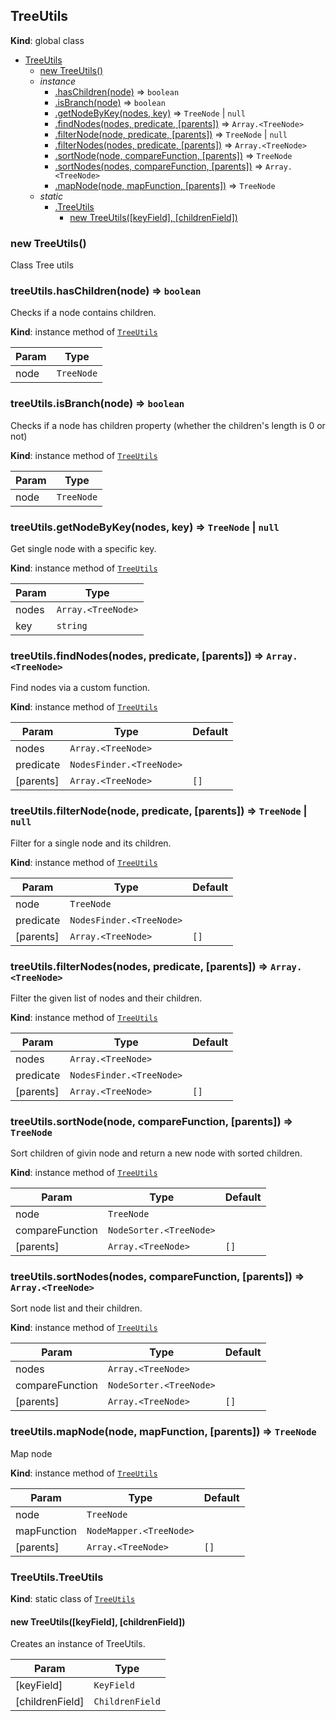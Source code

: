 <a name="TreeUtils"></a>

## TreeUtils
**Kind**: global class  

* [TreeUtils](#TreeUtils)
    * [new TreeUtils()](#new_TreeUtils_new)
    * _instance_
        * [.hasChildren(node)](#TreeUtils+hasChildren) ⇒ <code>boolean</code>
        * [.isBranch(node)](#TreeUtils+isBranch) ⇒ <code>boolean</code>
        * [.getNodeByKey(nodes, key)](#TreeUtils+getNodeByKey) ⇒ <code>TreeNode</code> \| <code>null</code>
        * [.findNodes(nodes, predicate, [parents])](#TreeUtils+findNodes) ⇒ <code>Array.&lt;TreeNode&gt;</code>
        * [.filterNode(node, predicate, [parents])](#TreeUtils+filterNode) ⇒ <code>TreeNode</code> \| <code>null</code>
        * [.filterNodes(nodes, predicate, [parents])](#TreeUtils+filterNodes) ⇒ <code>Array.&lt;TreeNode&gt;</code>
        * [.sortNode(node, compareFunction, [parents])](#TreeUtils+sortNode) ⇒ <code>TreeNode</code>
        * [.sortNodes(nodes, compareFunction, [parents])](#TreeUtils+sortNodes) ⇒ <code>Array.&lt;TreeNode&gt;</code>
        * [.mapNode(node, mapFunction, [parents])](#TreeUtils+mapNode) ⇒ <code>TreeNode</code>
    * _static_
        * [.TreeUtils](#TreeUtils.TreeUtils)
            * [new TreeUtils([keyField], [childrenField])](#new_TreeUtils.TreeUtils_new)

<a name="new_TreeUtils_new"></a>

### new TreeUtils()
<p>Class Tree utils</p>

<a name="TreeUtils+hasChildren"></a>

### treeUtils.hasChildren(node) ⇒ <code>boolean</code>
<p>Checks if a node contains children.</p>

**Kind**: instance method of [<code>TreeUtils</code>](#TreeUtils)  

| Param | Type |
| --- | --- |
| node | <code>TreeNode</code> | 

<a name="TreeUtils+isBranch"></a>

### treeUtils.isBranch(node) ⇒ <code>boolean</code>
<p>Checks if a node has children property (whether the children's length is 0 or not)</p>

**Kind**: instance method of [<code>TreeUtils</code>](#TreeUtils)  

| Param | Type |
| --- | --- |
| node | <code>TreeNode</code> | 

<a name="TreeUtils+getNodeByKey"></a>

### treeUtils.getNodeByKey(nodes, key) ⇒ <code>TreeNode</code> \| <code>null</code>
<p>Get single node with a specific key.</p>

**Kind**: instance method of [<code>TreeUtils</code>](#TreeUtils)  

| Param | Type |
| --- | --- |
| nodes | <code>Array.&lt;TreeNode&gt;</code> | 
| key | <code>string</code> | 

<a name="TreeUtils+findNodes"></a>

### treeUtils.findNodes(nodes, predicate, [parents]) ⇒ <code>Array.&lt;TreeNode&gt;</code>
<p>Find nodes via a custom function.</p>

**Kind**: instance method of [<code>TreeUtils</code>](#TreeUtils)  

| Param | Type | Default |
| --- | --- | --- |
| nodes | <code>Array.&lt;TreeNode&gt;</code> |  | 
| predicate | <code>NodesFinder.&lt;TreeNode&gt;</code> |  | 
| [parents] | <code>Array.&lt;TreeNode&gt;</code> | <code>[]</code> | 

<a name="TreeUtils+filterNode"></a>

### treeUtils.filterNode(node, predicate, [parents]) ⇒ <code>TreeNode</code> \| <code>null</code>
<p>Filter for a single node and its children.</p>

**Kind**: instance method of [<code>TreeUtils</code>](#TreeUtils)  

| Param | Type | Default |
| --- | --- | --- |
| node | <code>TreeNode</code> |  | 
| predicate | <code>NodesFinder.&lt;TreeNode&gt;</code> |  | 
| [parents] | <code>Array.&lt;TreeNode&gt;</code> | <code>[]</code> | 

<a name="TreeUtils+filterNodes"></a>

### treeUtils.filterNodes(nodes, predicate, [parents]) ⇒ <code>Array.&lt;TreeNode&gt;</code>
<p>Filter the given list of nodes and their children.</p>

**Kind**: instance method of [<code>TreeUtils</code>](#TreeUtils)  

| Param | Type | Default |
| --- | --- | --- |
| nodes | <code>Array.&lt;TreeNode&gt;</code> |  | 
| predicate | <code>NodesFinder.&lt;TreeNode&gt;</code> |  | 
| [parents] | <code>Array.&lt;TreeNode&gt;</code> | <code>[]</code> | 

<a name="TreeUtils+sortNode"></a>

### treeUtils.sortNode(node, compareFunction, [parents]) ⇒ <code>TreeNode</code>
<p>Sort children of givin node and return a new node with sorted children.</p>

**Kind**: instance method of [<code>TreeUtils</code>](#TreeUtils)  

| Param | Type | Default |
| --- | --- | --- |
| node | <code>TreeNode</code> |  | 
| compareFunction | <code>NodeSorter.&lt;TreeNode&gt;</code> |  | 
| [parents] | <code>Array.&lt;TreeNode&gt;</code> | <code>[]</code> | 

<a name="TreeUtils+sortNodes"></a>

### treeUtils.sortNodes(nodes, compareFunction, [parents]) ⇒ <code>Array.&lt;TreeNode&gt;</code>
<p>Sort node list and their children.</p>

**Kind**: instance method of [<code>TreeUtils</code>](#TreeUtils)  

| Param | Type | Default |
| --- | --- | --- |
| nodes | <code>Array.&lt;TreeNode&gt;</code> |  | 
| compareFunction | <code>NodeSorter.&lt;TreeNode&gt;</code> |  | 
| [parents] | <code>Array.&lt;TreeNode&gt;</code> | <code>[]</code> | 

<a name="TreeUtils+mapNode"></a>

### treeUtils.mapNode(node, mapFunction, [parents]) ⇒ <code>TreeNode</code>
<p>Map node</p>

**Kind**: instance method of [<code>TreeUtils</code>](#TreeUtils)  

| Param | Type | Default |
| --- | --- | --- |
| node | <code>TreeNode</code> |  | 
| mapFunction | <code>NodeMapper.&lt;TreeNode&gt;</code> |  | 
| [parents] | <code>Array.&lt;TreeNode&gt;</code> | <code>[]</code> | 

<a name="TreeUtils.TreeUtils"></a>

### TreeUtils.TreeUtils
**Kind**: static class of [<code>TreeUtils</code>](#TreeUtils)  
<a name="new_TreeUtils.TreeUtils_new"></a>

#### new TreeUtils([keyField], [childrenField])
<p>Creates an instance of TreeUtils.</p>


| Param | Type |
| --- | --- |
| [keyField] | <code>KeyField</code> | 
| [childrenField] | <code>ChildrenField</code> | 

